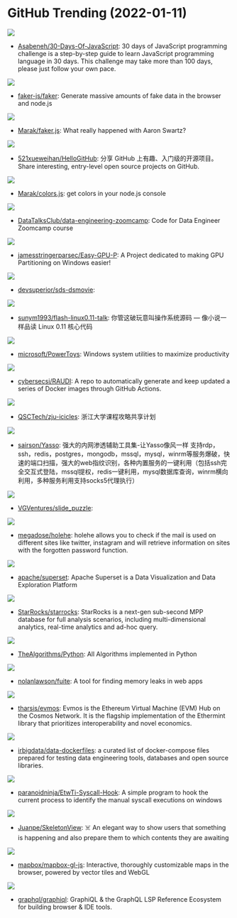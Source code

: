 # GitHub Trending (2022-01-11)

![](https://img.shields.io/badge/JavaScript-New%20555-green?style=flat-square&logo=appveyor)
- [Asabeneh/30-Days-Of-JavaScript](https://github.com/Asabeneh/30-Days-Of-JavaScript): 30 days of JavaScript programming challenge is a step-by-step guide to learn JavaScript programming language in 30 days. This challenge may take more than 100 days, please just follow your own pace.

![](https://img.shields.io/badge/JavaScript-New%20255-green?style=flat-square&logo=appveyor)
- [faker-js/faker](https://github.com/faker-js/faker): Generate massive amounts of fake data in the browser and node.js

![](https://img.shields.io/badge/none-New%20169-green?style=flat-square&logo=appveyor)
- [Marak/faker.js](https://github.com/Marak/faker.js): What really happened with Aaron Swartz?

![](https://img.shields.io/badge/Python-New%20186-green?style=flat-square&logo=appveyor)
- [521xueweihan/HelloGitHub](https://github.com/521xueweihan/HelloGitHub): 分享 GitHub 上有趣、入门级的开源项目。Share interesting, entry-level open source projects on GitHub.

![](https://img.shields.io/badge/JavaScript-New%20130-green?style=flat-square&logo=appveyor)
- [Marak/colors.js](https://github.com/Marak/colors.js): get colors in your node.js console

![](https://img.shields.io/badge/HCL-New%2096-green?style=flat-square&logo=appveyor)
- [DataTalksClub/data-engineering-zoomcamp](https://github.com/DataTalksClub/data-engineering-zoomcamp): Code for Data Engineer Zoomcamp course

![](https://img.shields.io/badge/PowerShell-New%20130-green?style=flat-square&logo=appveyor)
- [jamesstringerparsec/Easy-GPU-P](https://github.com/jamesstringerparsec/Easy-GPU-P): A Project dedicated to making GPU Partitioning on Windows easier!

![](https://img.shields.io/badge/none-New%2070-green?style=flat-square&logo=appveyor)
- [devsuperior/sds-dsmovie](https://github.com/devsuperior/sds-dsmovie): 

![](https://img.shields.io/badge/C-New%20227-green?style=flat-square&logo=appveyor)
- [sunym1993/flash-linux0.11-talk](https://github.com/sunym1993/flash-linux0.11-talk): 你管这破玩意叫操作系统源码 — 像小说一样品读 Linux 0.11 核心代码

![](https://img.shields.io/badge/C%23-New%20253-green?style=flat-square&logo=appveyor)
- [microsoft/PowerToys](https://github.com/microsoft/PowerToys): Windows system utilities to maximize productivity

![](https://img.shields.io/badge/Python-New%2044-green?style=flat-square&logo=appveyor)
- [cybersecsi/RAUDI](https://github.com/cybersecsi/RAUDI): A repo to automatically generate and keep updated a series of Docker images through GitHub Actions.

![](https://img.shields.io/badge/HTML-New%20139-green?style=flat-square&logo=appveyor)
- [QSCTech/zju-icicles](https://github.com/QSCTech/zju-icicles): 浙江大学课程攻略共享计划

![](https://img.shields.io/badge/Go-New%20100-green?style=flat-square&logo=appveyor)
- [sairson/Yasso](https://github.com/sairson/Yasso): 强大的内网渗透辅助工具集-让Yasso像风一样 支持rdp，ssh，redis，postgres，mongodb，mssql，mysql，winrm等服务爆破，快速的端口扫描，强大的web指纹识别，各种内置服务的一键利用（包括ssh完全交互式登陆，mssql提权，redis一键利用，mysql数据库查询，winrm横向利用，多种服务利用支持socks5代理执行）

![](https://img.shields.io/badge/Dart-New%2045-green?style=flat-square&logo=appveyor)
- [VGVentures/slide_puzzle](https://github.com/VGVentures/slide_puzzle): 

![](https://img.shields.io/badge/Python-New%20275-green?style=flat-square&logo=appveyor)
- [megadose/holehe](https://github.com/megadose/holehe): holehe allows you to check if the mail is used on different sites like twitter, instagram and will retrieve information on sites with the forgotten password function.

![](https://img.shields.io/badge/TypeScript-New%2026-green?style=flat-square&logo=appveyor)
- [apache/superset](https://github.com/apache/superset): Apache Superset is a Data Visualization and Data Exploration Platform

![](https://img.shields.io/badge/C%2B%2B-New%2023-green?style=flat-square&logo=appveyor)
- [StarRocks/starrocks](https://github.com/StarRocks/starrocks): StarRocks is a next-gen sub-second MPP database for full analysis scenarios, including multi-dimensional analytics, real-time analytics and ad-hoc query.

![](https://img.shields.io/badge/Python-New%20216-green?style=flat-square&logo=appveyor)
- [TheAlgorithms/Python](https://github.com/TheAlgorithms/Python): All Algorithms implemented in Python

![](https://img.shields.io/badge/JavaScript-New%2071-green?style=flat-square&logo=appveyor)
- [nolanlawson/fuite](https://github.com/nolanlawson/fuite): A tool for finding memory leaks in web apps

![](https://img.shields.io/badge/Go-New%2029-green?style=flat-square&logo=appveyor)
- [tharsis/evmos](https://github.com/tharsis/evmos): Evmos is the Ethereum Virtual Machine (EVM) Hub on the Cosmos Network. It is the flagship implementation of the Ethermint library that prioritizes interoperability and novel economics.

![](https://img.shields.io/badge/Jupyter%20Notebook-New%2078-green?style=flat-square&logo=appveyor)
- [irbigdata/data-dockerfiles](https://github.com/irbigdata/data-dockerfiles): a curated list of docker-compose files prepared for testing data engineering tools, databases and open source libraries.

![](https://img.shields.io/badge/C-New%2015-green?style=flat-square&logo=appveyor)
- [paranoidninja/EtwTi-Syscall-Hook](https://github.com/paranoidninja/EtwTi-Syscall-Hook): A simple program to hook the current process to identify the manual syscall executions on windows

![](https://img.shields.io/badge/Swift-New%206-green?style=flat-square&logo=appveyor)
- [Juanpe/SkeletonView](https://github.com/Juanpe/SkeletonView): ☠️ An elegant way to show users that something is happening and also prepare them to which contents they are awaiting

![](https://img.shields.io/badge/JavaScript-New%205-green?style=flat-square&logo=appveyor)
- [mapbox/mapbox-gl-js](https://github.com/mapbox/mapbox-gl-js): Interactive, thoroughly customizable maps in the browser, powered by vector tiles and WebGL

![](https://img.shields.io/badge/TypeScript-New%207-green?style=flat-square&logo=appveyor)
- [graphql/graphiql](https://github.com/graphql/graphiql): GraphiQL & the GraphQL LSP Reference Ecosystem for building browser & IDE tools.

